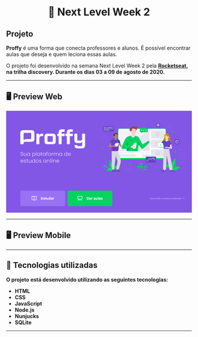 <h1 align="center">🚀 <b>Next Level Week 2</b></h1>


<h2>Projeto</h2>
<p><b>Proffy</b> é uma forma que conecta professores e alunos. É possível encontrar aulas que deseja e quem leciona essas aulas.</p>
O projeto foi desenvolvido na semana Next Level Week 2 pela <a href="https://rocketseat.com.br/"><b>Rocketseat<b></a>, na trilha discovery.
Durante os dias 03 a 09 de agosto de 2020.
  
------------  

## 🖥 Preview Web

<p align="center">
  <img src="https://github.com/AnaFlaviaFerreira/Proffy-/blob/master/public/imagens/home_web.PNG" width="700" >
</p>

------------ 

## 🖥 Preview Mobile

<p align="center">
  <!--<img src="https://ik.imagekit.io/capitao/Proffy/final_1596781937_urgAUoPC-.jpg" width="700" >-->
</p>

------------


## 🚀 Tecnologias utilizadas

O projeto está desenvolvido utilizando as seguintes tecnologias:

- HTML
- CSS
- JavaScript
- Node.js 
- Nunjucks 
- SQLite 

------------
